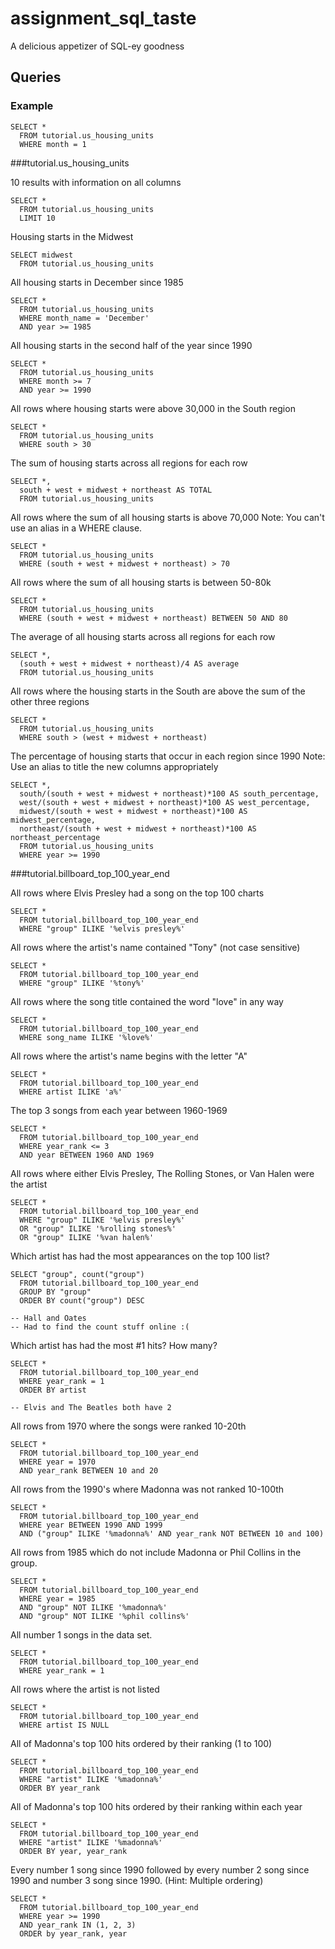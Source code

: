 # assignment_sql_taste
A delicious appetizer of SQL-ey goodness


## Queries

### Example

```
SELECT *
  FROM tutorial.us_housing_units
  WHERE month = 1
```

###tutorial.us_housing_units

10 results with information on all columns  
```
SELECT *
  FROM tutorial.us_housing_units 
  LIMIT 10
```

Housing starts in the Midwest
```
SELECT midwest
  FROM tutorial.us_housing_units 
```

All housing starts in December since 1985
```
SELECT *
  FROM tutorial.us_housing_units 
  WHERE month_name = 'December'
  AND year >= 1985
```

All housing starts in the second half of the year since 1990
```
SELECT *
  FROM tutorial.us_housing_units 
  WHERE month >= 7
  AND year >= 1990
```

All rows where housing starts were above 30,000 in the South region
```
SELECT *
  FROM tutorial.us_housing_units 
  WHERE south > 30
```

The sum of housing starts across all regions for each row
```
SELECT *, 
  south + west + midwest + northeast AS TOTAL
  FROM tutorial.us_housing_units 
```

All rows where the sum of all housing starts is above 70,000 Note: You can't use an alias in a WHERE clause.
```
SELECT *
  FROM tutorial.us_housing_units 
  WHERE (south + west + midwest + northeast) > 70
```

All rows where the sum of all housing starts is between 50-80k
```
SELECT *
  FROM tutorial.us_housing_units 
  WHERE (south + west + midwest + northeast) BETWEEN 50 AND 80
```

The average of all housing starts across all regions for each row
```
SELECT *, 
  (south + west + midwest + northeast)/4 AS average
  FROM tutorial.us_housing_units 
```

All rows where the housing starts in the South are above the sum of the other three regions
```
SELECT *
  FROM tutorial.us_housing_units 
  WHERE south > (west + midwest + northeast)
```

The percentage of housing starts that occur in each region since 1990 Note: Use an alias to title the new columns appropriately
```
SELECT *,
  south/(south + west + midwest + northeast)*100 AS south_percentage,
  west/(south + west + midwest + northeast)*100 AS west_percentage,
  midwest/(south + west + midwest + northeast)*100 AS midwest_percentage,
  northeast/(south + west + midwest + northeast)*100 AS northeast_percentage
  FROM tutorial.us_housing_units 
  WHERE year >= 1990
```

###tutorial.billboard_top_100_year_end

All rows where Elvis Presley had a song on the top 100 charts
```
SELECT *
  FROM tutorial.billboard_top_100_year_end 
  WHERE "group" ILIKE '%elvis presley%'
```

All rows where the artist's name contained "Tony" (not case sensitive)
```
SELECT *
  FROM tutorial.billboard_top_100_year_end 
  WHERE "group" ILIKE '%tony%'
```

All rows where the song title contained the word "love" in any way
```
SELECT *
  FROM tutorial.billboard_top_100_year_end 
  WHERE song_name ILIKE '%love%'
```

All rows where the artist's name begins with the letter "A"
```
SELECT *
  FROM tutorial.billboard_top_100_year_end 
  WHERE artist ILIKE 'a%'
```

The top 3 songs from each year between 1960-1969
```
SELECT *
  FROM tutorial.billboard_top_100_year_end 
  WHERE year_rank <= 3
  AND year BETWEEN 1960 AND 1969
```

All rows where either Elvis Presley, The Rolling Stones, or Van Halen were the artist
```
SELECT *
  FROM tutorial.billboard_top_100_year_end 
  WHERE "group" ILIKE '%elvis presley%'
  OR "group" ILIKE '%rolling stones%'
  OR "group" ILIKE '%van halen%'
```

Which artist has had the most appearances on the top 100 list?
```
SELECT "group", count("group")
  FROM tutorial.billboard_top_100_year_end 
  GROUP BY "group"
  ORDER BY count("group") DESC

-- Hall and Oates
-- Had to find the count stuff online :(
```

Which artist has had the most #1 hits? How many?
```
SELECT *
  FROM tutorial.billboard_top_100_year_end 
  WHERE year_rank = 1
  ORDER BY artist

-- Elvis and The Beatles both have 2
```


All rows from 1970 where the songs were ranked 10-20th
```
SELECT *
  FROM tutorial.billboard_top_100_year_end 
  WHERE year = 1970
  AND year_rank BETWEEN 10 and 20
```

All rows from the 1990's where Madonna was not ranked 10-100th
```
SELECT *
  FROM tutorial.billboard_top_100_year_end 
  WHERE year BETWEEN 1990 AND 1999
  AND ("group" ILIKE '%madonna%' AND year_rank NOT BETWEEN 10 and 100)
```

All rows from 1985 which do not include Madonna or Phil Collins in the group.
```
SELECT *
  FROM tutorial.billboard_top_100_year_end 
  WHERE year = 1985
  AND "group" NOT ILIKE '%madonna%' 
  AND "group" NOT ILIKE '%phil collins%'
```

All number 1 songs in the data set.
```
SELECT *
  FROM tutorial.billboard_top_100_year_end 
  WHERE year_rank = 1
```

All rows where the artist is not listed
```
SELECT *
  FROM tutorial.billboard_top_100_year_end 
  WHERE artist IS NULL
```

All of Madonna's top 100 hits ordered by their ranking (1 to 100)
```
SELECT *
  FROM tutorial.billboard_top_100_year_end 
  WHERE "artist" ILIKE '%madonna%'
  ORDER BY year_rank
```

All of Madonna's top 100 hits ordered by their ranking within each year
```
SELECT *
  FROM tutorial.billboard_top_100_year_end 
  WHERE "artist" ILIKE '%madonna%'
  ORDER BY year, year_rank
```

Every number 1 song since 1990 followed by every number 2 song since 1990 and number 3 song since 1990. (Hint: Multiple ordering)
```
SELECT *
  FROM tutorial.billboard_top_100_year_end 
  WHERE year >= 1990
  AND year_rank IN (1, 2, 3)
  ORDER by year_rank, year
```